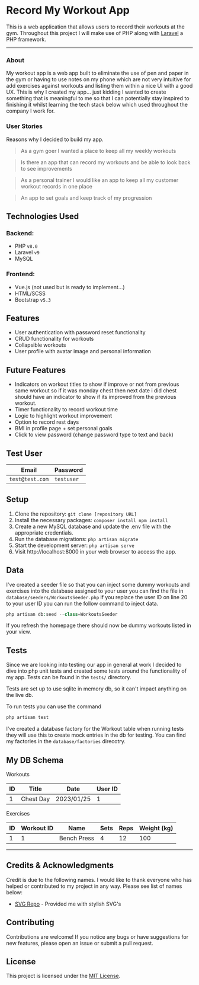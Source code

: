 # Record My Workout App

This is a web application that allows users to record their workouts at the gym. 
Throughout this project I will make use of PHP along with [Laravel](https://laravel.com/) a PHP framework.

---

### About
My workout app is a web app built to eliminate the use of pen and paper in the gym or 
having to use notes on my phone which are not very intuitive for add exercises against workouts and 
listing them within a nice UI with a good UX. This is why I created my app... just kidding I wanted to create
something that is meaningful to me so that I can potentially stay inspired to finishing it whilst learning the tech stack below which
used throughout the company I work for.

### User Stories

Reasons why I decided to build my app.

> As a gym goer I wanted a place to keep all my weekly workouts

> Is there an app that can record my workouts and be able to look back to see improvements

> As a personal trainer I would like an app to keep all my customer workout records in one place

> An app to set goals and keep track of my progression


## Technologies Used

### Backend:
- PHP `v8.0`
- Laravel `v9`
- MySQL 

### Frontend:

- Vue.js (not used but is ready to implement...)
- HTML/SCSS 
- Bootstrap `v5.3`

## Features

- User authentication with password reset functionality 
- CRUD functionality for workouts 
- Collapsible workouts
- User profile with avatar image and personal information

## Future Features

- Indicators on workout titles to show if improve or not from previous same workout so if it was monday chest then next date i did chest should have an indicator to show if its improved from the previous workout.
- Timer functionality to record workout time
- Logic to highlight workout improvement
- Option to record rest days
- BMI in profile page + set personal goals
- Click to view password (change password type to text and back)

## Test User

| Email         | Password   |
|---------------|------------|
| `test@test.com` | `testuser` |

## Setup 

1. Clone the repository: `git clone [repository URL]`
2. Install the necessary packages: ```composer install
   npm install```
3. Create a new MySQL database and update the .env file with the appropriate credentials.
4. Run the database migrations: `php artisan migrate`
5. Start the development server: `php artisan serve`
6. Visit http://localhost:8000 in your web browser to access the app.

## Data

I've created a seeder file so that you can inject some dummy workouts and exercises into the database
assigned to your user you can find the file in `database/seeders/WorkoutsSeeder.php` if you replace the user ID on line 20
to your user ID you can run the follow command to inject data.

```php
php artisan db:seed --class=WorkoutsSeeder
```
If you refresh the homepage there should now be dummy workouts listed in your view.

## Tests

Since we are looking into testing our app in general at work I decided to dive into php unit tests and created some tests
around the functionality of my app. Tests can be found in the `tests/` directory. 

Tests are set up to use sqlite in memory db, so it can't impact anything on the live db.

To run tests you can use the command 

```php
php artisan test
```

I've created a database factory for the Workout table when running tests
they will use this to create mock entries in the db for testing. You can find my factories in the `database/factories` direcotry.

## My DB Schema

Workouts

| ID              | Title                               | Date                                     | User ID |
|-----------------|-------------------------------------|------------------------------------------|---------|  
| 1        | Chest Day           | 2023/01/25 | 1 |

Exercises

| ID              | Workout ID | Name        | Sets | Reps | Weight (kg) |
|-----------------|------------|-------------|------|------|-------------|  
| 1               | 1          | Bench Press | 4    | 12   | 100         |

---

## Credits & Acknowledgments
Credit is due to the following names. I would like to thank everyone who has helped or contributed to my project in any way. Please see list of names below:

- [SVG Repo](https://www.svgrepo.com/) - Provided me with stylish SVG's

## Contributing
Contributions are welcome! If you notice any bugs or have suggestions for new features, please open an issue or submit a pull request.

## License
This project is licensed under the [MIT License](https://github.com/ShaneMuir/workout-app/blob/main/LICENSE).
